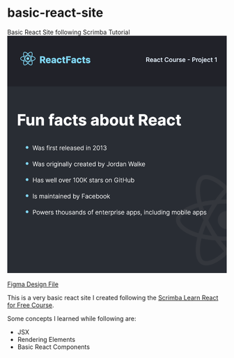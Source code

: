 # basic-react-site
Basic React Site following Scrimba Tutorial
<img src="./src/screenshot.png">

[Figma Design File](https://www.figma.com/file/tzD2nYYnUC22038zXtj6rH/ReactFacts-(Copy)?node-id=0%3A1)

This is a very basic react site I created following the [Scrimba Learn React for Free Course](https://scrimba.com/learn/learnreact). 

Some concepts I learned while following are:
* JSX
* Rendering Elements
* Basic React Components